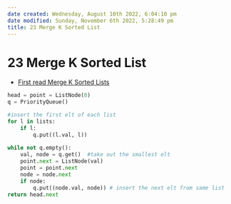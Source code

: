 ```yaml
---
date created: Wednesday, August 10th 2022, 6:04:10 pm
date modified: Sunday, November 6th 2022, 5:28:49 pm
title: 23 Merge K Sorted List
---
```


# 23 Merge K Sorted List

- [First read Merge K Sorted Lists](Merge%20K%20Sorted%20Lists.md)

```python
head = point = ListNode(0)
q = PriorityQueue()

#insert the first elt of each list
for l in lists:
    if l:
        q.put((l.val, l))
        
while not q.empty():
    val, node = q.get()  #take out the smallest elt
    point.next = ListNode(val)
    point = point.next
    node = node.next
    if node:
        q.put((node.val, node)) # insert the next elt from same list
return head.next
```
